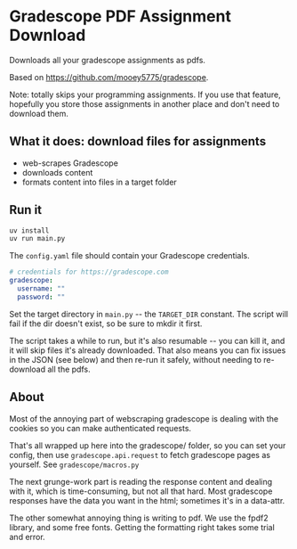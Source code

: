# Gradescope PDF Assignment Download

Downloads all your gradescope assignments as pdfs.

Based on https://github.com/mooey5775/gradescope.

Note: totally skips your programming assignments. If you use that feature, hopefully you store those assignments in another place and don't need to download them.

## What it does: download files for assignments

- web-scrapes Gradescope
- downloads content
- formats content into files in a target folder

## Run it

```sh
uv install
uv run main.py
```

The `config.yaml` file should contain your Gradescope credentials.

```yaml
# credentials for https://gradescope.com
gradescope:
  username: ""
  password: ""
```

Set the target directory in `main.py` -- the `TARGET_DIR` constant. The script will fail if the dir doesn't exist, so be sure to mkdir it first.

The script takes a while to run, but it's also resumable -- you can kill it, and it will skip files it's already downloaded. That also means you can fix issues in the JSON (see below) and then re-run it safely, without needing to re-download all the pdfs.

## About

Most of the annoying part of webscraping gradescope is dealing with the cookies so you can make authenticated requests.

That's all wrapped up here into the gradescope/ folder, so you can set your config, then use `gradescope.api.request` to fetch gradescope pages as yourself. See `gradescope/macros.py`

The next grunge-work part is reading the response content and dealing with it, which is time-consuming, but not all that hard. Most gradescope responses have the data you want in the html; sometimes it's in a data-attr.

The other somewhat annoying thing is writing to pdf. We use the fpdf2 library, and some free fonts. Getting the formatting right takes some trial and error.
